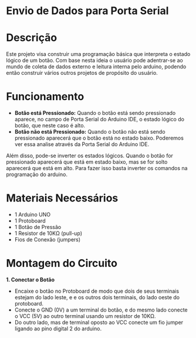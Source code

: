 # Envio de Dados para Porta Serial
# Descrição
Este projeto visa construir uma programação básica que interpreta o estado lógico de um botão. Com base nesta ideia o usuário pode adentrar-se ao mundo de coleta de dados externo e leitura interna pelo arduino, podendo então construir vários outros projetos de propósito do usuário.
# Funcionamento
- **Botão está Pressionado:** Quando o botão está sendo pressionado aparece, no campo de Porta Serial do Arduino IDE, o estado lógico do botão, que neste caso é alto.
- **Botão não está Pressionado:** Quando o botão não está sendo pressionado aparecerá que o botão está no estado baixo. Poderemos ver essa analise através da Porta Serial do Arduino IDE.

Além disso, pode-se inverter os estados lógicos. Quando o botão for pressionado aparecerá que está em estado baixo, mas se for solto aparecerá que está em alto. Para fazer isso basta inverter os comandos na programação do arduino.
# Materiais Necessários
- 1 Arduino UNO
- 1 Protoboard
- 1 Botão de Pressão
- 1 Resistor de 10KΩ (pull-up)
- Fios de Conexão (jumpers)
# Montagem do Circuito
**1. Conectar o Botão**
  - Encaixe o botão no Protoboard de modo que dois de seus terminais estejam do lado leste, e e os outros dois terminais, do lado oeste do protoboard.
  - Conecte o GND (0V) a um terminal do botão, e do mesmo lado conecte o VCC (5V) ao outro terminal usando um resistor de 10KΩ.
  - Do outro lado, mas de terminal oposto ao VCC conecte um fio jumper ligando ao pino digital 2 do arduino.

